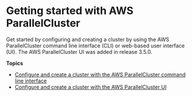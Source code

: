 # Getting started with AWS ParallelCluster<a name="getting-started-v3"></a>

Get started by configuring and creating a cluster by using the AWS ParallelCluster command line interface \(CLI\) or web\-based user interface \(UI\)\. The AWS ParallelCluster UI was added in release 3\.5\.0\.

**Topics**
+ [Configure and create a cluster with the AWS ParallelCluster command line interface](install-v3-configuring.md)
+ [Configure and create a cluster with the AWS ParallelCluster UI](configure-create-pcui-v3.md)